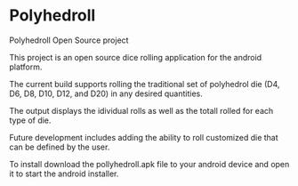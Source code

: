 # Polyhedroll
Polyhedroll Open Source project

This project is an open source dice rolling application for the android platform.

The current build supports rolling the traditional set of polyhedrol die (D4, D6, D8, D10, D12, and D20) in any desired quantities. 

The output displays the idividual rolls as well as the totall rolled for each type of die.

Future development includes adding the ability to roll customized die that can be defined by the user.

To install download the pollyhedroll.apk file to your android device and open it to start the android installer.
